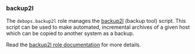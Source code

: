 ### backup2l

The `debops.backup2l` role manages the
[backup2l](https://github.com/gkiefer/backup2l) (backup tool) script.
This script can be used to make automated, incremental archives of a
given host which can be copied to another system as a backup.

Read the [backup2l role documentation](https://docs.debops.org/en/master/ansible/roles/backup2l/) for more details.
